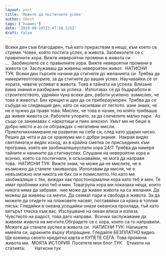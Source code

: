 ```yaml
---
layout: post
title: 'Можете да постигнете успех'
author: Ghost
tags: ['huawei']
date: '2019-09-19T23:47:38.121Z'
draft: false
---
```


Всеки ден съм благодарен, тъй като прераствам в нещо, към което се стремя. Човек, който постига успех, в живота. Заобиколете се с правилните хора. Вижте невероятни промени в живота си ...  Заобиколете се с правилните хора. Вижте невероятни промени в живота си. Заслужаваш да живееш невероятен живот.  НАТИСНИ ТУК  Всеки ден търсите начини да стигнете до желанията си. Трябва да намеритеотговорите, за да стигнете до вашия успех. Научавайки се от хората, чевече успяват в живота. Това е тайната на успеха. Влизане вима знания и разбиране за успеха.  Използвах се да бъдаработи в строителството, удряйки чука всеки ден, работи усилено. азмислех, че това е животът. Бях крещял и щях да се приберауморен. Трябва да се събудя на следващия ден, като се насилвам от леглото. азне знаех, че не е нужно да правя това. Мислех, че това е начин, по който трябваше да живея живота си. Работете упорито, за да спечелите малко пари.  Аз също се занимавах с наркотици и пиех алкохол. Умът ми не беше в добро място и аз се обграждах с негативни мисли. Приключихнамиране на развитие на себе си, след като ударих ниско. Реших да чета и да се храняума ми с добри знания.  Накрая видях светлината,и видях изход, аз в крайна сметка се присъединих към програма, която ме заобикаляшеуспели хора 24/7. Трябва да намеря тайните и начините да стигнауспех. Слушане на невероятни хора и всичко, което са постигнали, и осъзнавайки, че мога да направя това.  НАТИСНИ ТУК  Вижте знам, че може да не мислите, че е възможно да станете такивахора. Използвам да мисля, че е невъзможно или никога не бих си и помислилто. Но като ме заобикаляше с тях, виждах как простонормални хора като теб и мен. Те имат проблеми като теб и мен. Товагрупа хора ми показаха неща, които никога няма да забравя.  ние може да живее живота на са желания. Да можеш да живееш са мечти. Да сеимат пари и свобода в живота. За да можете да отидете на плажовете насвят, поставяйки са крака в топлия пясък. Гледайки в океана,усещайки онази океанска прохлада, тъй като вятърът тласка към вас. Изслушване на океан влиза и излиза. Чувството на радост, това даго направи.  Всички заслужаваме да живеем живота на мечтите.Обградете се с хора, които са го направили. Можете да станете ауспех в живота си.  НАТИСНИ ТУК  Напишете имейла си, щракнете върху Изпращане. Гледайте БЕЗПЛАТНО видео. Ще вземеш своето кредитна карта и КУПЕТЕ СЕГА. Това промени живота ми.  МОЯТА ИСТОРИЯ  Посетете моя блог ТУК    Етикети на статията:        Натисни тук
